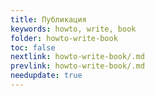 ```yaml
---
title: Публикация
keywords: howto, write, book
folder: howto-write-book
toc: false
nextlink: howto-write-book/.md
prevlink: howto-write-book/.md
needupdate: true
---
```


